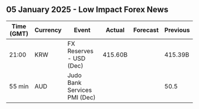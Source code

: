 ## 05 January 2025 - Low Impact Forex News

| Time (GMT) | Currency | Event | Actual | Forecast | Previous |
|------|----------|-------|--------|----------|----------|
| 21:00 | KRW | FX Reserves - USD (Dec) | 415.60B |  | 415.39B |
| 55 min | AUD | Judo Bank Services PMI (Dec) |  |  | 50.5 |
